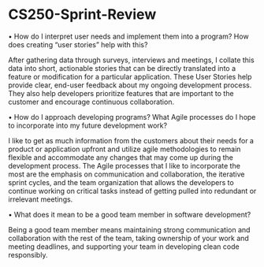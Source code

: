 # CS250-Sprint-Review
•	How do I interpret user needs and implement them into a program? How does creating “user stories” help with this?

After gathering data through surveys, interviews and meetings, I collate this data into short, actionable stories that can be directly translated into a feature or modification for a particular application. These User Stories help provide clear, end-user feedback about my ongoing development process. They also help developers prioritize features that are important to the customer and encourage continuous collaboration. 

•	How do I approach developing programs? What Agile processes do I hope to incorporate into my future development work?

I like to get as much information from the customers about their needs for a product or application upfront and utilize agile methodologies to remain flexible and accommodate any changes that may come up during the development process. The Agile processes that I like to incorporate the most are the emphasis on communication and collaboration, the iterative sprint cycles, and the team organization that allows the developers to continue working on critical tasks instead of getting pulled into redundant or irrelevant meetings. 

•	What does it mean to be a good team member in software development?

Being a good team member means maintaining strong communication and collaboration with the rest of the team, taking ownership of your work and meeting deadlines, and supporting your team in developing clean code responsibly.  
